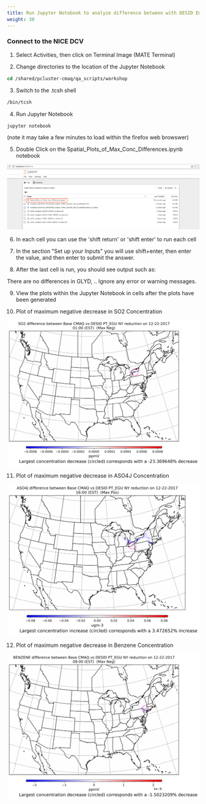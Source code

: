 ```yaml
---
title: Run Jupyter Notebook to analyze difference between with DESID Emissions and the base case (no emission reduction) (do this after you enable X11 Display)
weight: 30 
---
```


###  Connect to the NICE DCV 

1. Select Activities, then click on Terminal Image (MATE Terminal)

2. Change directories to the location of the Jupyter Notebook 

```csh
cd /shared/pcluster-cmaq/qa_scripts/workshop
```

3. Switch to the .tcsh shell

```csh
/bin/tcsh
```

4. Run Jupyter Notebook 

```csh
jupyter notebook
```

(note it may take a few minutes to load within the firefox web browswer)

5. Double Click on the Spatial_Plots_of_Max_Conc_Differences.ipynb notebook

![jupyter notebook](/static/images/5-jupyter-notebook.png)

6. In each cell you can use the 'shift return'  or 'shift enter' to run each cell

7. In the section "Set up your Inputs" you will use shift+enter, then enter the value, and then enter to submit the answer.

8. After the last cell is run, you should see output such as: 

There are no differences in GLYD, ..
Ignore any error or warning messages.

9. View the plots within the Jupyter Notebook in cells after the plots have been generated 

10. Plot of maximum negative decrease in SO2 Concentration

![maximum negative decrease in SO2 Concentration](/static/images/6-SO2-max-negative.png)

11. Plot of maximum negative decrease in ASO4J Concentration

![maximum negative decrease in ASO4J Concentration](/static/images/6-ASO4J-max-negative.png)

12. Plot of maximum negative decrease in Benzene Concentration

![maximum negative decrease in Benzene Concentration](/static/images/6-benzene-max-negative.png)

